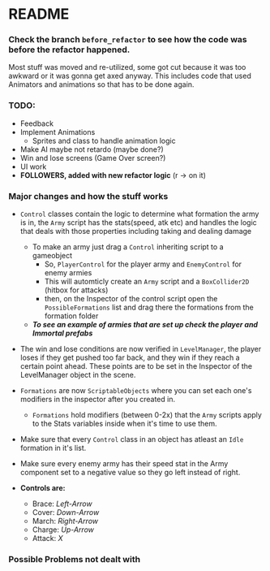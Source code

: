 # README

### Check the branch `before_refactor` to see how the code was before the refactor happened.
Most stuff was moved and re-utilized, some got cut because it was too awkward or it was gonna get axed anyway.
This includes code that used Animators and animations so that has to be done again.



### TODO:
* Feedback 
* Implement Animations
  * Sprites and class to handle animation logic
* Make AI maybe not retardo (maybe done?)
* Win and lose screens (Game Over screen?) 
* UI work
* **FOLLOWERS, added with new refactor logic** (r -> on it)

### Major changes and how the stuff works
* `Control` classes contain the logic to determine what formation the army is in, the `Army` script has the stats(speed, atk etc) and handles the logic that deals with those properties including taking and dealing damage
  * To make an army just drag a `Control` inheriting script to a gameobject
    * So, `PlayerControl` for the player army and `EnemyControl` for enemy armies
    * This will automticly create an `Army` script and a `BoxCollider2D` (hitbox for attacks)
    * then, on the Inspector of the control script open the `PossibleFormations` list and drag there the formations from the formation folder
  * ***To see an example of armies that are set up check the player and Immortal prefabs***  
* The win and lose conditions are now verified in `LevelManager`, the player loses if they get pushed too far back, and they win if they reach a certain point ahead. These points are to be set in the Inspector of the LevelManager object in the scene.
* `Formations` are now `ScriptableObjects` where you can set each one's modifiers in the inspector after you created in.
  * `Formations` hold modifiers (between 0-2x) that the `Army` scripts apply to the Stats variables inside when it's time to use them.
* Make sure that every `Control` class in an object has atleast an `Idle` formation in it's list.
* Make sure every enemy army has their speed stat in the Army component set to a negative value so they go left instead of right.



* **Controls are:**
  * Brace: *Left-Arrow*
  * Cover: *Down-Arrow*
  * March: *Right-Arrow*
  * Charge: *Up-Arrow*
  * Attack: *X*
 
### Possible Problems not dealt with
